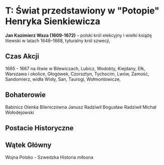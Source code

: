 # T: Świat przedstawiony w "Potopie" Henryka Sienkiewicza

**Jan Kazimierz Waza (1609-1672)** – polski król elekcyjny i wielki książę litewski w latach 1648–1668, tyturalny król szwecji, 

## Czas Akcji

1665 -  1667 na litwie w Bilewiczach, 
Lubicz, 
Wodokty,
Kiejdany,
Ełk,
Warszawa i okolice,
Głogówek,
Czorsztyn,
Tychocim,
Lwów,
Zamość,
Sandomierz,
widła Wisły,
San,
Taurogi,
Wołmontowicze,

## Bohaterowie

Babinicz
Olenka Bileniczówna
Janusz Radziwił
Bogusław Radziwił
Michał Wołodejowski

## Postacie Historyczne

## Wątek Główny

Wojna Polsko - Szwedzka
Historia miłosna 
